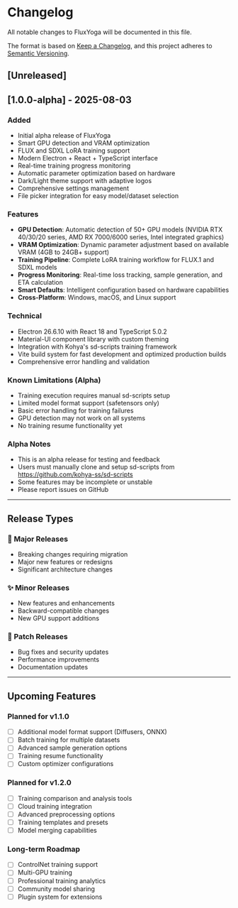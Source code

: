 # Changelog

All notable changes to FluxYoga will be documented in this file.

The format is based on [Keep a Changelog](https://keepachangelog.com/en/1.0.0/),
and this project adheres to [Semantic Versioning](https://semver.org/spec/v2.0.0.html).

## [Unreleased]

## [1.0.0-alpha] - 2025-08-03

### Added
- Initial alpha release of FluxYoga
- Smart GPU detection and VRAM optimization
- FLUX and SDXL LoRA training support
- Modern Electron + React + TypeScript interface
- Real-time training progress monitoring
- Automatic parameter optimization based on hardware
- Dark/Light theme support with adaptive logos
- Comprehensive settings management
- File picker integration for easy model/dataset selection

### Features
- **GPU Detection**: Automatic detection of 50+ GPU models (NVIDIA RTX 40/30/20 series, AMD RX 7000/6000 series, Intel integrated graphics)
- **VRAM Optimization**: Dynamic parameter adjustment based on available VRAM (4GB to 24GB+ support)
- **Training Pipeline**: Complete LoRA training workflow for FLUX.1 and SDXL models
- **Progress Monitoring**: Real-time loss tracking, sample generation, and ETA calculation
- **Smart Defaults**: Intelligent configuration based on hardware capabilities
- **Cross-Platform**: Windows, macOS, and Linux support

### Technical
- Electron 26.6.10 with React 18 and TypeScript 5.0.2
- Material-UI component library with custom theming
- Integration with Kohya's sd-scripts training framework
- Vite build system for fast development and optimized production builds
- Comprehensive error handling and validation

### Known Limitations (Alpha)
- Training execution requires manual sd-scripts setup
- Limited model format support (safetensors only)
- Basic error handling for training failures
- GPU detection may not work on all systems
- No training resume functionality yet

### Alpha Notes
- This is an alpha release for testing and feedback
- Users must manually clone and setup sd-scripts from https://github.com/kohya-ss/sd-scripts
- Some features may be incomplete or unstable
- Please report issues on GitHub

---

## Release Types

### 🎉 Major Releases
- Breaking changes requiring migration
- Major new features or redesigns
- Significant architecture changes

### ✨ Minor Releases  
- New features and enhancements
- Backward-compatible changes
- New GPU support additions

### 🐛 Patch Releases
- Bug fixes and security updates
- Performance improvements
- Documentation updates

---

## Upcoming Features

### Planned for v1.1.0
- [ ] Additional model format support (Diffusers, ONNX)
- [ ] Batch training for multiple datasets
- [ ] Advanced sample generation options
- [ ] Training resume functionality
- [ ] Custom optimizer configurations

### Planned for v1.2.0
- [ ] Training comparison and analysis tools
- [ ] Cloud training integration
- [ ] Advanced preprocessing options
- [ ] Training templates and presets
- [ ] Model merging capabilities

### Long-term Roadmap
- [ ] ControlNet training support
- [ ] Multi-GPU training
- [ ] Professional training analytics
- [ ] Community model sharing
- [ ] Plugin system for extensions

